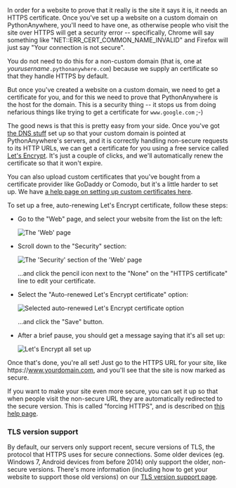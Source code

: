 <!--
.. title: How to set up an HTTPS/SSL certificate for a custom domain
.. slug: HTTPSSetup
.. date: 2019-01-15 12:49:28 UTC+00:00
.. tags:
.. category:
.. link:
.. description:
.. type: text
-->

In order for a website to prove that it really is the site it says it is, it needs
an HTTPS certificate.  Once you've set up a website on a custom domain on PythonAnywhere, you'll need
to have one, as otherwise people who visit the site over HTTPS
will get a security error -- specifically, Chrome will say something like "NET::ERR_CERT_COMMON_NAME_INVALID"
and Firefox will just say "Your connection is not secure".

You do not need to do this for a non-custom domain (that is, one at *yourusername*`.pythonanywhere.com`)
because we supply an certificate so that they handle HTTPS by default.

But once you've created a website on a custom domain, we need to get a certificate
for you, and for this we need to prove that PythonAnywhere is the host for
the domain.  This is a security thing -- it stops us from doing nefarious things
like trying to get a certificate for `www.google.com` ;-)

The good news is that this is pretty easy from your side.  Once you've got
[the DNS stuff](/pages/CustomDomains) set up so that your custom domain is pointed
at PythonAnywhere's servers, and it is correctly handling non-secure requests to
its HTTP URLs, we can get a certificate for you using a free
service called [Let's Encrypt](https://letsencrypt.org/).  It's just a couple
of clicks, and we'll automatically renew the certificate so that it won't expire.

You can also upload custom certificates that you've bought from a certificate
provider like GoDaddy or Comodo, but it's a little harder to set up.  We
have [a help page on setting up custom certificates here](/pages/HTTPSCustomCerts).

To set up a free, auto-renewing Let's Encrypt certificate, follow these steps:

  * Go to the "Web" page, and select your website from the list on the left:

    <img alt="The 'Web' page" src="/https-setup-web-app-page.png" class="bordered-image">

  * Scroll down to the "Security" section:

    <img alt="The 'Security' section of the 'Web' page" src="/https-setup-security-section-no-cert.png" class="bordered-image">

    ...and click the pencil icon next to the "None" on the "HTTPS certificate" line
    to edit your certificate.

  * Select the "Auto-renewed Let's Encrypt certificate" option:

    <img alt="Selected auto-renewed Let's Encrypt certificate option" src="/https-setup-security-section-editor-letsencrypt-selected.png" class="bordered-image">

    ...and click the "Save" button.

  * After a brief pause, you should get a message saying that it's all set up:

    <img alt="Let's Encrypt all set up" src="/https-setup-security-section-letsencrypt-installed.png" class="bordered-image">

Once that's done, you're all set!  Just go to the HTTPS URL for your site, like
http*s*://www.yourdomain.com, and you'll see that the site is now marked as secure.

If you want to make your site even more secure, you can set it up so that when
people visit the non-secure URL they are automatically redirected to the secure
version.   This is called "forcing HTTPS", and is described on
[this help page](/pages/ForcingHTTPS).



### TLS version support

By default, our servers only support recent, secure versions of TLS, the protocol
that HTTPS uses for secure connections.  Some older devices (eg. Windows 7, Android
devices from before 2014) only support the older, non-secure versions.  There's
more information (including how to get your website to support those old versions)
on our [TLS version support page](/pages/TLSVersionSupport).






